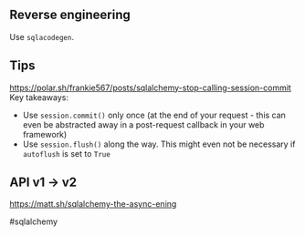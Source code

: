 ## Reverse engineering

Use `sqlacodegen`.

## Tips

https://polar.sh/frankie567/posts/sqlalchemy-stop-calling-session-commit
Key takeaways:
- Use `session.commit()` only once (at the end of your request - this can even be abstracted away in a post-request callback in your web framework)
- Use `session.flush()` along the way. This might even not be necessary if `autoflush` is set to `True`

## API v1 → v2

https://matt.sh/sqlalchemy-the-async-ening

<!-- Keywords -->
#sqlalchemy
<!-- /Keywords -->
